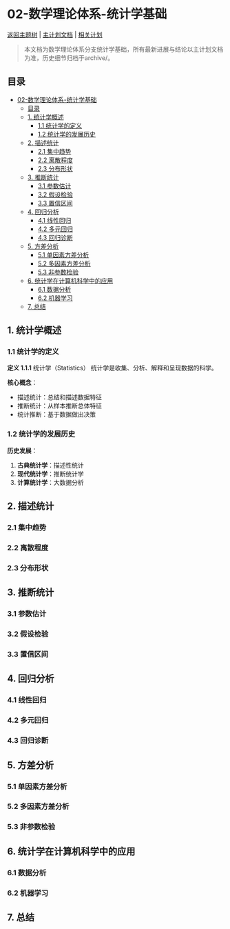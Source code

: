# 02-数学理论体系-统计学基础

[返回主题树](../00-主题树与内容索引.md) | [主计划文档](../00-形式化架构理论统一计划.md) | [相关计划](../递归合并计划.md)

> 本文档为数学理论体系分支统计学基础，所有最新进展与结论以主计划文档为准，历史细节归档于archive/。

## 目录

- [02-数学理论体系-统计学基础](#02-数学理论体系-统计学基础)
  - [目录](#目录)
  - [1. 统计学概述](#1-统计学概述)
    - [1.1 统计学的定义](#11-统计学的定义)
    - [1.2 统计学的发展历史](#12-统计学的发展历史)
  - [2. 描述统计](#2-描述统计)
    - [2.1 集中趋势](#21-集中趋势)
    - [2.2 离散程度](#22-离散程度)
    - [2.3 分布形状](#23-分布形状)
  - [3. 推断统计](#3-推断统计)
    - [3.1 参数估计](#31-参数估计)
    - [3.2 假设检验](#32-假设检验)
    - [3.3 置信区间](#33-置信区间)
  - [4. 回归分析](#4-回归分析)
    - [4.1 线性回归](#41-线性回归)
    - [4.2 多元回归](#42-多元回归)
    - [4.3 回归诊断](#43-回归诊断)
  - [5. 方差分析](#5-方差分析)
    - [5.1 单因素方差分析](#51-单因素方差分析)
    - [5.2 多因素方差分析](#52-多因素方差分析)
    - [5.3 非参数检验](#53-非参数检验)
  - [6. 统计学在计算机科学中的应用](#6-统计学在计算机科学中的应用)
    - [6.1 数据分析](#61-数据分析)
    - [6.2 机器学习](#62-机器学习)
  - [7. 总结](#7-总结)

## 1. 统计学概述

### 1.1 统计学的定义

**定义 1.1.1** 统计学（Statistics）
统计学是收集、分析、解释和呈现数据的科学。

**核心概念**：

- 描述统计：总结和描述数据特征
- 推断统计：从样本推断总体特征
- 统计推断：基于数据做出决策

### 1.2 统计学的发展历史

**历史发展**：

1. **古典统计学**：描述性统计
2. **现代统计学**：推断统计学
3. **计算统计学**：大数据分析

## 2. 描述统计

### 2.1 集中趋势

### 2.2 离散程度

### 2.3 分布形状

## 3. 推断统计

### 3.1 参数估计

### 3.2 假设检验

### 3.3 置信区间

## 4. 回归分析

### 4.1 线性回归

### 4.2 多元回归

### 4.3 回归诊断

## 5. 方差分析

### 5.1 单因素方差分析

### 5.2 多因素方差分析

### 5.3 非参数检验

## 6. 统计学在计算机科学中的应用

### 6.1 数据分析

### 6.2 机器学习

## 7. 总结
